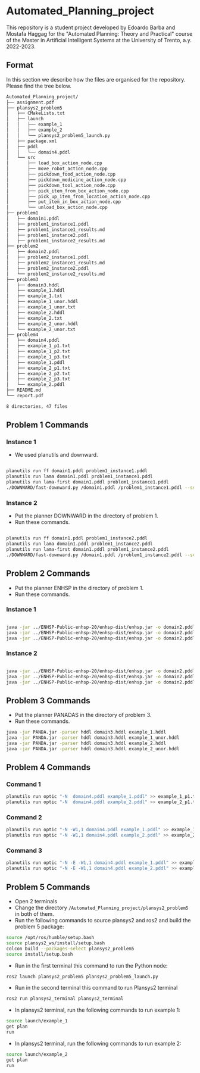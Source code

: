 # Automated_Planning_project
This repository is a student project developed by Edoardo Barba and Mostafa Haggag for the "Automated Planning: Theory and Practical" course of the Master in Artificial Intelligent Systems at the University of Trento, a.y. 2022-2023.
## Format
In this section we describe how the files are organised for the repository. Please find the tree below.
```bash
Automated_Planning_project/
├── assignment.pdf
├── plansys2_problem5
│   ├── CMakeLists.txt
│   ├── launch
│   │   ├── example_1
│   │   ├── example_2
│   │   └── plansys2_problem5_launch.py
│   ├── package.xml
│   ├── pddl
│   │   └── domain4.pddl
│   └── src
│       ├── load_box_action_node.cpp
│       ├── move_robot_action_node.cpp
│       ├── pickdown_food_action_node.cpp
│       ├── pickdown_medicine_action_node.cpp
│       ├── pickdown_tool_action_node.cpp
│       ├── pick_item_from_box_action_node.cpp
│       ├── pick_up_item_from_location_action_node.cpp
│       ├── put_item_in_box_action_node.cpp
│       └── unload_box_action_node.cpp
├── problem1
│   ├── domain1.pddl
│   ├── problem1_instance1.pddl
│   ├── problem1_instance1_results.md
│   ├── problem1_instance2.pddl
│   ├── problem1_instance2_results.md
├── problem2
│   ├── domain2.pddl
│   ├── problem2_instance1.pddl
│   ├── problem2_instance1_results.md
│   ├── problem2_instance2.pddl
│   └── problem2_instance2_results.md
├── problem3
│   ├── domain3.hddl
│   ├── example_1.hddl
│   ├── example_1.txt
│   ├── example_1_unor.hddl
│   ├── example_1_unor.txt
│   ├── example_2.hddl
│   ├── example_2.txt
│   ├── example_2_unor.hddl
│   └── example_2_unor.txt
├── problem4
│   ├── domain4.pddl
│   ├── example_1_p1.txt
│   ├── example_1_p2.txt
│   ├── example_1_p3.txt
│   ├── example_1.pddl
│   ├── example_2_p1.txt
│   ├── example_2_p2.txt
│   ├── example_2_p3.txt
│   └── example_2.pddl
├── README.md
└── report.pdf

8 directories, 47 files

```


## Problem 1 Commands
### Instance 1
* We used planutils and downward. 
```bash

planutils run ff domain1.pddl problem1_instance1.pddl 
planutils run lama domain1.pddl problem1_instance1.pddl 
planutils run lama-first domain1.pddl problem1_instance1.pddl 
./DOWNWARD/fast-downward.py /domain1.pddl /problem1_instance1.pddl --search "astar(goalcount)"
```

### Instance 2
* Put the planner DOWNWARD in the directory of problem 1. 
* Run these commands.
```bash

planutils run ff domain1.pddl problem1_instance2.pddl 
planutils run lama domain1.pddl problem1_instance2.pddl 
planutils run lama-first domain1.pddl problem1_instance2.pddl 
./DOWNWARD/fast-downward.py /domain1.pddl /problem1_instance2.pddl --search "astar(goalcount)"

```


## Problem 2 Commands
* Put the planner ENHSP in the directory of problem 1. 
* Run these commands.
### Instance 1
```bash

java -jar ../ENHSP-Public-enhsp-20/enhsp-dist/enhsp.jar -o domain2.pddl -f problem2_instance1.pddl -planner sat-hadd
java -jar ../ENHSP-Public-enhsp-20/enhsp-dist/enhsp.jar -o domain2.pddl -f problem2_instance1.pddl -planner opt-blind
java -jar ../ENHSP-Public-enhsp-20/enhsp-dist/enhsp.jar -o domain2.pddl -f problem2_instance1.pddl -planner opt-hmax
```

### Instance 2
```bash

java -jar ../ENHSP-Public-enhsp-20/enhsp-dist/enhsp.jar -o domain2.pddl -f problem2_instance2.pddl -planner sat-hadd
java -jar ../ENHSP-Public-enhsp-20/enhsp-dist/enhsp.jar -o domain2.pddl -f problem2_instance2.pddl -planner opt-blind
java -jar ../ENHSP-Public-enhsp-20/enhsp-dist/enhsp.jar -o domain2.pddl -f problem2_instance2.pddl -planner opt-hmax

```

## Problem 3 Commands
* Put the planner PANADAS in the directory of problem 3. 
* Run these commands.

```bash
java -jar PANDA.jar -parser hddl domain3.hddl example_1.hddl 
java -jar PANDA.jar -parser hddl domain3.hddl example_1_unor.hddl
java -jar PANDA.jar -parser hddl domain3.hddl example_2.hddl 
java -jar PANDA.jar -parser hddl domain3.hddl example_2_unor.hddl 

```

## Problem 4 Commands
### Command 1
```bash
planutils run optic "-N  domain4.pddl example_1.pddl" >> example_1_p1.txt
planutils run optic "-N  domain4.pddl example_2.pddl" >> example_2_p1.txt

```

### Command 2
```bash
planutils run optic "-N -W1,1 domain4.pddl example_1.pddl" >> example_1_p2.txt
planutils run optic "-N -W1,1 domain4.pddl example_2.pddl" >> example_2_p2.txt

```
### Command 3
```bash
planutils run optic "-N -E -W1,1 domain4.pddl example_1.pddl" >> example_1_p3.txt
planutils run optic "-N -E -W1,1 domain4.pddl example_2.pddl" >> example_2_p3.txt

```
## Problem 5 Commands
* Open 2 terminals
* Change the directory ``/Automated_Planning_project/plansys2_problem5`` in both of them.
* Run the following commands to source plansys2 and ros2 and build the problem 5 package:

```bash
source /opt/ros/humble/setup.bash
source plansys2_ws/install/setup.bash
colcon build --packages-select plansys2_problem5
source install/setup.bash
```
* Run in the first terminal this command to run the Python node:
```bash
ros2 launch plansys2_problem5 plansys2_problem5_launch.py
```
* Run in the second terminal this command to run Plansys2 terminal
```bash
ros2 run plansys2_terminal plansys2_terminal
```
* In plansys2 terminal, run the following commands to run example 1:
```bash
source launch/example_1
get plan
run
```
* In plansys2 terminal, run the following commands to run example 2:
```bash
source launch/example_2
get plan
run
```

